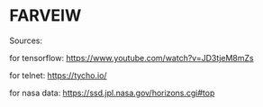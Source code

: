 # FARVEIW

Sources:

for tensorflow: https://www.youtube.com/watch?v=JD3tjeM8mZs

for telnet: https://tycho.io/

for nasa data: https://ssd.jpl.nasa.gov/horizons.cgi#top
